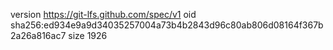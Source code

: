 version https://git-lfs.github.com/spec/v1
oid sha256:ed934e9a9d34035257004a73b4b2843d96c80ab806d08164f367b2a26a816ac7
size 1926

